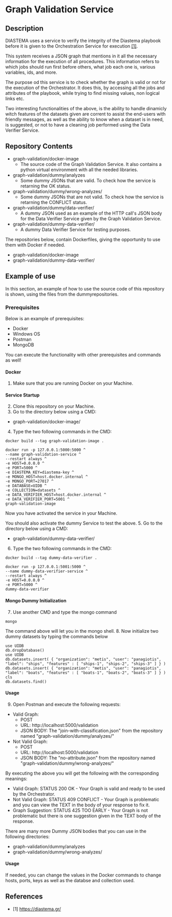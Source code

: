 # Graph Validation Service

## Description
DIASTEMA uses a service to verify the integrity of the Diastema playbook before it is given to the Orchestration Service for execution [[1]](https://github.com/DIASTEMA-UPRC/graph-validation-service/blob/main/README.md#references).

This system receives a JSON graph that mentions in it all the necessary information for the execution of all procedures. This information refers to which jobs should run first before others, what job each one is, various variables, ids, and more.

The purpose od this service is to check whether the graph is valid or not for the execution of the Orchestrator. It does this, by accessing all the jobs and attributes of the playbook, while trying to find missing values, non logical links etc.

Two interesting functionalities of the above, is the ability to handle dinamicly witch features of the datasets given are corrent to assist the end-users with friendly messages, as well as the ability to know when a dataset is in need, is suggested, or not to have a cleaning job performed using the Data Verifier Service.

## Repository Contents
- graph-validation/docker-image
  - The source code of the Graph Validation Service. It also contains a python virtual environment with all the needed libraries.
- graph-validation/dummy/analyzes
  - Some dummy JSONs that are valid. To check how the service is retarning the OK status.
- graph-validation/dummy/wrong-analyzes/
  - Some dummy JSONs that are not valid. To check how the service is retarning the CONFLICT status.
- graph-validation/dummy/data-verifier/
  - A dummy JSON used as an example of the HTTP call's JSON body for the Data Verifier Service given by the Graph Validation Service.
- graph-validation/dummy-data-verifier/
  - A dummy Data Verifier Service for testing purposes.

The repositories below, contain Dockerfiles, giving the opportunity to use them with Docker if needed.
- graph-validation/docker-image
- graph-validation/dummy-data-verifier/

## Example of use
In this section, an example of how to use the source code of this repository is shown, using the files from the dummyrepositories.

### Prerequisites
Below is an example of prerequisites:
- Docker
- Windows OS
- Postman
- MongoDB

You can execute the functionality with other prerequisites and commands as well!

#### Docker
1. Make sure that you are running Docker on your Machine.

#### Service Startup
2. Clone this repository on your Machine.
3. Go to the directory below using a CMD:
- graph-validation/docker-image/
4. Type the two following commands in the CMD:
```
docker build --tag graph-validation-image .
```
```
docker run -p 127.0.0.1:5000:5000 ^
--name graph-validation-service ^
--restart always ^
-e HOST=0.0.0.0 ^
-e PORT=5000 ^
-e DIASTEMA_KEY=diastema-key ^
-e MONGO_HOST=host.docker.internal ^
-e MONGO_PORT=27017 ^
-e DATABASE=UIDB ^
-e COLLECTION=datasets ^
-e DATA_VERIFIER_HOST=host.docker.internal ^
-e DATA_VERIFIER_PORT=5001 ^
graph-validation-image
```
Now you have activated the service in your Machine.

You should also activate the dummy Service to test the above.
5. Go to the directory below using a CMD:
- graph-validation/dummy-data-verifier/
6. Type the two following commands in the CMD:
```
docker build --tag dummy-data-verifier .
```
```
docker run -p 127.0.0.1:5001:5000 ^
--name dummy-data-verifier-service ^
--restart always ^
-e HOST=0.0.0.0 ^
-e PORT=5000 ^
dummy-data-verifier
```
#### Mongo Dummy Initialization
7. Use another CMD and type the mongo command
```
mongo
```
The command above will let you in the mongo shell.
8. Now initialize two dummy datasets by typing the commands below
```
use UIDB
db.dropDatabase()
use UIDB
db.datasets.insert( { "organization": "metis", "user": "panagiotis", "label": "ships", "features" : [ "ships-1", "ships-2", "ships-3" ] } )
db.datasets.insert( { "organization": "metis", "user": "panagiotis", "label": "boats", "features" : [ "boats-1", "boats-2", "boats-3" ] } )
cls
db.datasets.find()

```

#### Usage
9. Open Postman and execute the following requests:
- Valid Graph:
   - POST
   - URL: http://localhost:5000/validation
   - JSON BODY: The "join-with-classification.json" from the repository named "graph-validation/dummy/analyzes/"
- Not Valid Graph:
   - POST
   - URL: http://localhost:5000/validation
   - JSON BODY: The "no-attribute.json" from the repository named "graph-validation/dummy/wrong-analyzes/"

By executing the above you will get the following with the corresponding meanings:
- Valid Graph: STATUS 200 OK - Your Graph is valid and ready to be used by the Orchestrator.
- Not Valid Graph: STATUS 409 CONFLICT - Your Graph is problematic and you can view the TEXT in the body of your response to fix it.
- Graph Suggestion: STATUS 425 TOO EARLY - Your Graph is not problematic but there is one suggestion given in the TEXT body of the response.

There are many more Dummy JSON bodies that you can use in the following directories:
- graph-validation/dummy/analyzes
- graph-validation/dummy/wrong-analyzes/

#### Usage
If needed, you can change the values in the Docker commands to change hosts, ports, keys as well as the databse and collection used.

## References
- [1] https://diastema.gr/
